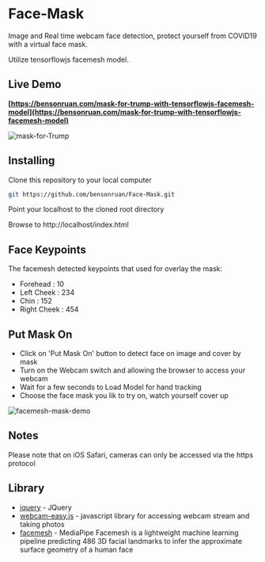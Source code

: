 # Face-Mask
Image and Real time webcam face detection, protect yourself from COVID19 with a virtual face mask.

Utilize tensorflowjs facemesh model.

## Live Demo
**[https://bensonruan.com/mask-for-trump-with-tensorflowjs-facemesh-model](https://bensonruan.com/mask-for-trump-with-tensorflowjs-facemesh-model)**

![mask-for-Trump](https://bensonruan.com/wp-content/uploads/2020/05/Mask_for_Trump.gif)


## Installing
Clone this repository to your local computer
``` bash
git https://github.com/bensonruan/Face-Mask.git
```
Point your localhost to the cloned root directory

Browse to http://localhost/index.html 

## Face Keypoints 
The facemesh detected keypoints that used for overlay the mask:
* Forehead : 10
* Left Cheek : 234
* Chin : 152
* Right Cheek : 454


## Put Mask On
* Click on 'Put Mask On' button to detect face on image and cover by mask
* Turn on the Webcam switch and allowing the browser to access your webcam 
* Wait for a few seconds to Load Model for hand tracking
* Choose the face mask you lik to try on, watch yourself cover up 

![facemesh-mask-demo](https://bensonruan.com/wp-content/uploads/2020/05/facemesh_mask_webcam_demo_short.gif)

## Notes
Please note that on iOS Safari, cameras can only be accessed via the https protocol 

## Library
* [jquery](https://code.jquery.com/jquery-3.3.1.min.js) - JQuery
* [webcam-easy.js](https://github.com/bensonruan/webcam-easy) - javascript library for accessing webcam stream and taking photos
* [facemesh](https://github.com/tensorflow/tfjs-models/tree/master/facemesh) - MediaPipe Facemesh is a lightweight machine learning pipeline predicting 486 3D facial landmarks to infer the approximate surface geometry of a human face 
